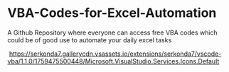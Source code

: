 # VBA-Codes-for-Excel-Automation
A Github Repository where everyone can access free VBA codes which could be of good use to automate your daily excel tasks

<img> https://serkonda7.gallerycdn.vsassets.io/extensions/serkonda7/vscode-vba/1.1.0/1759475500448/Microsoft.VisualStudio.Services.Icons.Default </img>

